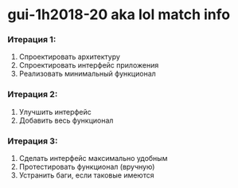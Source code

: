 # gui-1h2018-20 aka lol match info
### Итерация 1:
1) Спроектировать архитектуру
2) Спроектировать интерфейс приложения
3) Реализовать минимальный функционал

### Итерация 2:
1) Улучшить интерфейс
2) Добавить весь функционал

### Итерация 3:
1) Сделать интерфейс максимально удобным
2) Протестировать функционал (вручную)
3) Устранить баги, если таковые имеются
